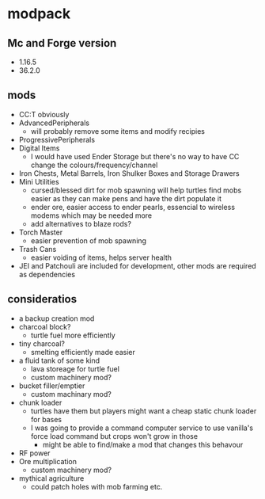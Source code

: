 # modpack

## Mc and Forge version

* 1.16.5
* 36.2.0

## mods

* CC:T obviously
* AdvancedPeripherals
  * will probably remove some items and modify recipies
* ProgressivePeripherals
* Digital Items
  * I would have used Ender Storage but there's no way to have CC change the colours/frequency/channel
* Iron Chests, Metal Barrels, Iron Shulker Boxes and Storage Drawers
* Mini Utilities
  * cursed/blessed dirt for mob spawning will help turtles find mobs easier as they can make pens and have the dirt populate it
  * ender ore, easier access to ender pearls, essencial to wireless modems which may be needed more
  * add alternatives to blaze rods?
* Torch Master
  * easier prevention of mob spawning
* Trash Cans
  * easier voiding of items, helps server health
* JEI and Patchouli are included for development, other mods are required as dependencies

## consideratios

* a backup creation mod
* charcoal block?
  * turtle fuel more efficiently
* tiny charcoal?
  * smelting efficiently made easier
* a fluid tank of some kind
  * lava storeage for turtle fuel
  * custom machinery mod?
* bucket filler/emptier
  * custom machinary mod?
* chunk loader
  * turtles have them but players might want a cheap static chunk loader for bases
  * I was going to provide a command computer service to use vanilla's force load command but crops won't grow in those
    * might be able to find/make a mod that changes this behavour
* RF power
* Ore multiplication
  * custom machinery mod?
* mythical agriculture
  * could patch holes with mob farming etc.
